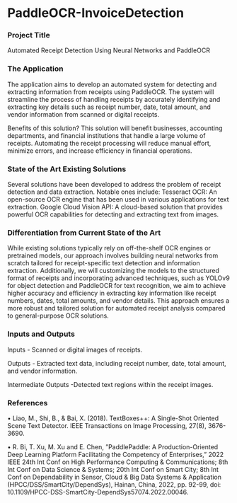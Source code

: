 # PaddleOCR-InvoiceDetection

### Project Title
Automated Receipt Detection Using Neural Networks and PaddleOCR

### The Application
The application aims to develop an automated system for detecting and extracting information from receipts using PaddleOCR. The system will streamline the process of handling receipts by accurately identifying and extracting key details such as receipt number, date, total amount, and vendor information from scanned or digital receipts.

Benefits of this solution? This solution will benefit businesses, accounting departments, and financial institutions that handle a large volume of receipts. Automating the receipt processing will reduce manual effort, minimize errors, and increase efficiency in financial operations.

### State of the Art Existing Solutions
Several solutions have been developed to address the problem of receipt detection and data extraction. Notable ones include:
Tesseract OCR: An open-source OCR engine that has been used in various applications for text extraction.
Google Cloud Vision API: A cloud-based solution that provides powerful OCR capabilities for detecting and extracting text from images.

### Differentiation from Current State of the Art
While existing solutions typically rely on off-the-shelf OCR engines or pretrained models, our approach involves building neural networks from scratch tailored for receipt-specific text detection and information extraction. Additionally, we will customizing the models to the structured format of receipts and incorporating advanced techniques, such as YOLOv9 for object detection and PaddleOCR for text recognition, we aim to achieve higher accuracy and efficiency in extracting key information like receipt numbers, dates, total amounts, and vendor details. This approach ensures a more robust and tailored solution for automated receipt analysis compared to general-purpose OCR solutions.

### Inputs and Outputs 
Inputs - Scanned or digital images of receipts.

Outputs - Extracted text data, including receipt number, date, total amount, and vendor information.

Intermediate Outputs -Detected text regions within the receipt images.

### References
• Liao, M., Shi, B., & Bai, X. (2018). TextBoxes++: A Single-Shot Oriented Scene Text Detector. IEEE Transactions on Image Processing, 27(8), 3676-3690.

• R. Bi, T. Xu, M. Xu and E. Chen, ”PaddlePaddle: A Production-Oriented Deep Learning Platform Facilitating the Competency of Enterprises,” 2022 IEEE 24th Int Conf on High Performance Computing & Communications; 8th Int Conf on Data Science & Systems; 20th Int Conf on Smart City; 8th Int Conf on Dependability in Sensor, Cloud & Big Data Systems & Application (HPCC/DSS/SmartCity/DependSys), Hainan, China, 2022, pp. 92-99, doi: 10.1109/HPCC-DSS-SmartCity-DependSys57074.2022.00046.

